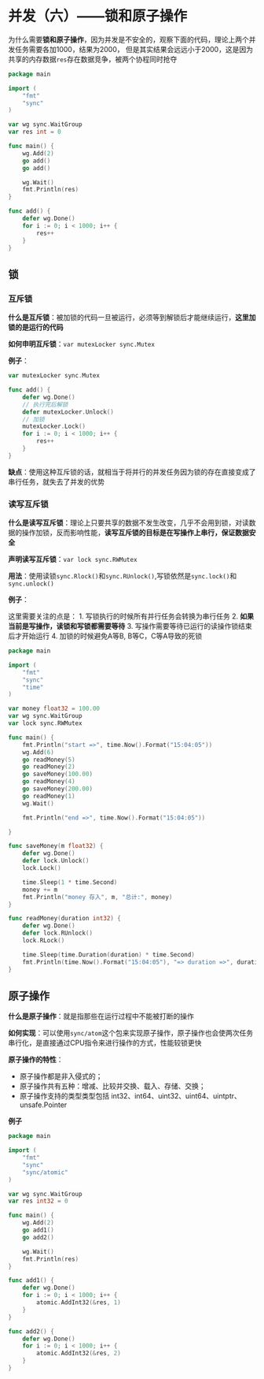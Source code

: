 # 并发（六）——锁和原子操作

为什么需要**锁和原子操作**，因为并发是不安全的，观察下面的代码，理论上两个并发任务需要各加1000，结果为2000，
但是其实结果会远远小于2000，这是因为共享的内存数据`res`存在数据竞争，被两个协程同时抢夺

```go
package main

import (
	"fmt"
	"sync"
)

var wg sync.WaitGroup
var res int = 0

func main() {
	wg.Add(2)
	go add()
	go add()

	wg.Wait()
	fmt.Println(res)
}

func add() {
	defer wg.Done()
	for i := 0; i < 1000; i++ {
		res++
	}
}
```

## 锁

### 互斥锁

**什么是互斥锁**：被加锁的代码一旦被运行，必须等到解锁后才能继续运行，**这里加锁的是运行的代码**

**如何申明互斥锁**：`var mutexLocker sync.Mutex`

**例子**：

```go
var mutexLocker sync.Mutex

func add() {
	defer wg.Done()
    // 执行完后解锁
	defer mutexLocker.Unlock()
    // 加锁
	mutexLocker.Lock()
	for i := 0; i < 1000; i++ {
		res++
	}
}

```

**缺点**：使用这种互斥锁的话，就相当于将并行的并发任务因为锁的存在直接变成了串行任务，就失去了并发的优势

### 读写互斥锁

**什么是读写互斥锁**：理论上只要共享的数据不发生改变，几乎不会用到锁，对读数据的操作加锁，反而影响性能，**读写互斥锁的目标是在写操作上串行，保证数据安全**

**声明读写互斥锁**：`var lock sync.RWMutex`

**用法**：使用读锁`sync.Rlock()`和`sync.RUnlock()`,写锁依然是`sync.lock()`和`sync.unlock()`

**例子**：

这里需要关注的点是：
    1. 写锁执行的时候所有并行任务会转换为串行任务
    2. **如果当前是写操作，读锁和写锁都需要等待**
    3. 写操作需要等待已运行的读操作锁结束后才开始运行
    4. 加锁的时候避免A等B, B等C，C等A导致的死锁 

```go
package main

import (
	"fmt"
	"sync"
	"time"
)

var money float32 = 100.00
var wg sync.WaitGroup
var lock sync.RWMutex

func main() {
	fmt.Println("start =>", time.Now().Format("15:04:05"))
	wg.Add(6)
	go readMoney(5)
	go readMoney(2)
	go saveMoney(100.00)
	go readMoney(4)
	go saveMoney(200.00)
	go readMoney(1)
	wg.Wait()

	fmt.Println("end =>", time.Now().Format("15:04:05"))

}

func saveMoney(m float32) {
	defer wg.Done()
	defer lock.Unlock()
	lock.Lock()

	time.Sleep(1 * time.Second)
	money += m
	fmt.Println("money 存入", m, "总计:", money)
}

func readMoney(duration int32) {
	defer wg.Done()
	defer lock.RUnlock()
	lock.RLock()

	time.Sleep(time.Duration(duration) * time.Second)
	fmt.Println(time.Now().Format("15:04:05"), "=> duration =>", duration, "money => ", money)
}
```

## 原子操作

**什么是原子操作**：就是指那些在运行过程中不能被打断的操作

**如何实现**：可以使用`sync/atom`这个包来实现原子操作，原子操作也会使两次任务串行化，是直接通过CPU指令来进行操作的方式，性能较锁更快

**原子操作的特性**：
+ 原子操作都是非入侵式的；
+ 原子操作共有五种：增减、比较并交换、载入、存储、交换；
+ 原子操作支持的类型类型包括 int32、int64、uint32、uint64、uintptr、unsafe.Pointer


**例子**

```go
package main

import (
	"fmt"
	"sync"
	"sync/atomic"
)

var wg sync.WaitGroup
var res int32 = 0

func main() {
	wg.Add(2)
	go add1()
	go add2()

	wg.Wait()
	fmt.Println(res)
}

func add1() {
	defer wg.Done()
	for i := 0; i < 1000; i++ {
		atomic.AddInt32(&res, 1)
	}
}

func add2() {
	defer wg.Done()
	for i := 0; i < 1000; i++ {
		atomic.AddInt32(&res, 2)
	}
}
```